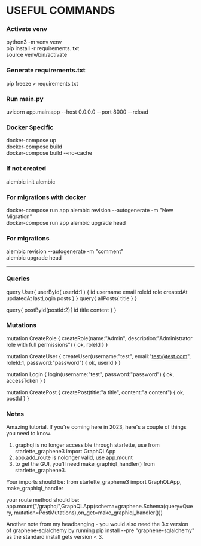 # USEFUL COMMANDS

### Activate venv
python3 -m venv venv
<br>
pip install -r requirements. txt
<br>
source venv/bin/activate

### Generate requirements.txt
pip freeze > requirements.txt 

### Run main.py
uvicorn app.main:app --host 0.0.0.0 --port 8000 --reload

### Docker Specific
docker-compose up
<br>
docker-compose build
<br>
docker-compose build --no-cache

### If not created
alembic init alembic

### For migrations with docker
docker-compose run app alembic revision --autogenerate -m "New Migration"
<br>
docker-compose run app alembic upgrade head
<br>

### For migrations 
alembic revision --autogenerate -m "comment"
<br>
alembic upgrade head

---
### Queries
query User{
  userById(
    userId:1
  ) {
    id
    username
    email
	roleId
    role
    createdAt
    updatedAt
    lastLogin
    posts
  }
}
query{ allPosts{ title } }

query{ postById(postId:2){ id title content } }

### Mutations
mutation CreateRole {
    createRole(name:"Admin", description:"Administrator role with full permissions") {
        ok,
        roleId
    }
}

mutation CreateUser {
    createUser(username:"test", email:"test@test.com", roleId:1, password:"password") {
        ok,
        userId
    }
}


mutation Login {
    login(username:"test", password:"password") {
        ok,
        accessToken
    }
}

mutation CreatePost {
    createPost(title:"a title", content:"a content") {
        ok,
        postId
    }
}

### Notes
Amazing tutorial.
If you're coming here in 2023, here's a couple of things you need to know.
1. graphql is no longer accessible through starlette, use from starlette_graphene3 import GraphQLApp
2. app.add_route is nolonger valid, use app.mount
3. to get the GUI, you'll need make_graphiql_handler() from starlette_graphene3.

Your imports should be: 
from starlette_graphene3 import GraphQLApp, make_graphiql_handler

your route method should be:
app.mount("/graphql",GraphQLApp(schema=graphene.Schema(query=Query, mutation=PostMutations),on_get=make_graphiql_handler()))

Another note from my headbanging - you would also need the 3.x version of graphene-sqlalchemy by running pip install --pre "graphene-sqlalchemy" as the standard install gets version < 3.
